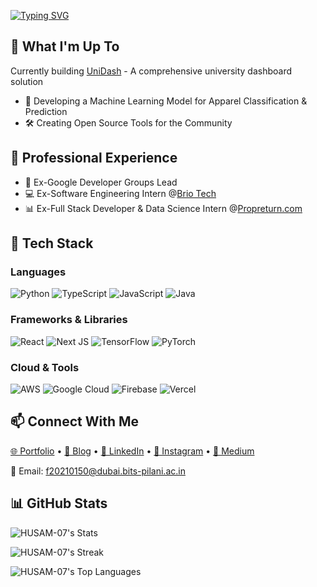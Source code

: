 [![Typing SVG](https://readme-typing-svg.demolab.com?font=Epilogue&size=22&duration=2000&pause=1000&color=000000&vCenter=true&multiline=true&width=500&height=100&lines=Hey+%F0%9F%91%8B%2C+I'm+Husam;Software+Developer+with+AI%2BData;I+focus+on+building+leverage+through+Tech+)](https://git.io/typing-svg)

## 🚀 What I'm Up To
Currently building [UniDash](https://unidash.mohammedhusamuddin.me/) - A comprehensive university dashboard solution
- 🤖 Developing a Machine Learning Model for Apparel Classification & Prediction
- 🛠️ Creating Open Source Tools for the Community

## 💼 Professional Experience
- 🎯 Ex-Google Developer Groups Lead
- 💻 Ex-Software Engineering Intern @[Brio Tech](https://www.briotech.com/)
- 📊 Ex-Full Stack Developer & Data Science Intern @[Propreturn.com](https://www.propreturns.com/)

## 🔧 Tech Stack
### Languages
![Python](https://img.shields.io/badge/python-3670A0?style=flat&logo=python&logoColor=ffdd54)
![TypeScript](https://img.shields.io/badge/typescript-%23007ACC.svg?style=flat&logo=typescript&logoColor=white)
![JavaScript](https://img.shields.io/badge/javascript-%23323330.svg?style=flat&logo=javascript&logoColor=%23F7DF1E)
![Java](https://img.shields.io/badge/java-%23ED8B00.svg?style=flat&logo=java&logoColor=white)

### Frameworks & Libraries
![React](https://img.shields.io/badge/react-%2320232a.svg?style=flat&logo=react&logoColor=%2361DAFB)
![Next JS](https://img.shields.io/badge/Next-black?style=flat&logo=next.js&logoColor=white)
![TensorFlow](https://img.shields.io/badge/TensorFlow-%23FF6F00.svg?style=flat&logo=TensorFlow&logoColor=white)
![PyTorch](https://img.shields.io/badge/PyTorch-%23EE4C2C.svg?style=flat&logo=PyTorch&logoColor=white)

### Cloud & Tools
![AWS](https://img.shields.io/badge/AWS-%23FF9900.svg?style=flat&logo=amazon-aws&logoColor=white)
![Google Cloud](https://img.shields.io/badge/Google%20Cloud-%234285F4.svg?style=flat&logo=google-cloud&logoColor=white)
![Firebase](https://img.shields.io/badge/firebase-%23039BE5.svg?style=flat&logo=firebase)
![Vercel](https://img.shields.io/badge/vercel-%23000000.svg?style=flat&logo=vercel&logoColor=white)

## 📫 Connect With Me
<p align="left">
  <a href="https://mohammedhusamuddin.me">🌐 Portfolio</a> •
  <a href="https://valuevault.beehiiv.com/">📝 Blog</a> •
  <a href="https://www.linkedin.com/in/mohammedhusamuddin/">💼 LinkedIn</a> •
  <a href="https://instagram.com/itshu.sam">📸 Instagram</a> •
  <a href="https://medium.com/@HUSAM_007">📖 Medium</a>
</p>

📧 Email: f20210150@dubai.bits-pilani.ac.in

## 📊 GitHub Stats
![HUSAM-07's Stats](https://github-readme-stats.vercel.app/api?username=HUSAM-07&theme=dark&show_icons=true&hide_border=false&count_private=true)

![HUSAM-07's Streak](https://github-readme-streak-stats.herokuapp.com/?user=HUSAM-07&theme=dark&hide_border=false)

![HUSAM-07's Top Languages](https://github-readme-stats.vercel.app/api/top-langs/?username=HUSAM-07&theme=dark&show_icons=true&hide_border=false&layout=compact)
